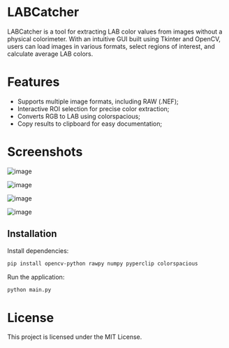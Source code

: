 # LABCatcher

LABCatcher is a tool for extracting LAB color values from images without a physical colorimeter. With an intuitive GUI built using Tkinter and OpenCV, users can load images in various formats, select regions of interest, and calculate average LAB colors.

# Features

 - Supports multiple image formats, including RAW (.NEF);
 - Interactive ROI selection for precise color extraction;
 - Converts RGB to LAB using colorspacious;
 - Copy results to clipboard for easy documentation;

# Screenshots

![image](https://github.com/user-attachments/assets/22f85c01-a04d-41bf-82a7-fb14d1a59c9f)


![image](https://github.com/user-attachments/assets/3eeb9629-7738-4bbc-8314-dd6154192daa)


![image](https://github.com/user-attachments/assets/df384feb-8d69-4ded-8987-3ae2866aed25)


![image](https://github.com/user-attachments/assets/5d938e5e-d2ad-4fbe-91d7-ecc11dc7aeef)


## Installation

Install dependencies:

```bash
pip install opencv-python rawpy numpy pyperclip colorspacious

```

Run the application:

```bash
python main.py
```

# License

This project is licensed under the MIT License.

